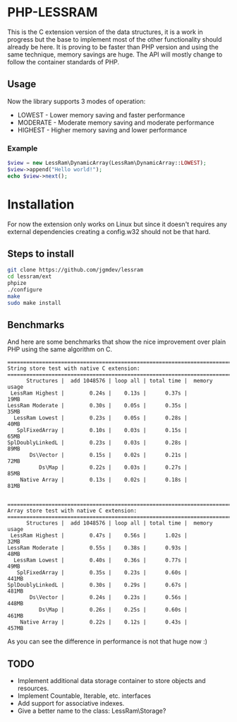 # PHP-LESSRAM

This is the C extension version of the data structures, it is a work in
progress but the base to implement most of the other functionality should
already be here. It is proving to be faster than PHP version and using the
same technique, memory savings are huge. The API will mostly change to follow
the container standards of PHP.

## Usage

Now the library supports 3 modes of operation:

* LOWEST - Lower memory saving and faster performance
* MODERATE - Moderate memory saving and moderate performance
* HIGHEST - Higher memory saving and lower performance

### Example

```php
$view = new LessRam\DynamicArray(LessRam\DynamicArray::LOWEST);
$view->append("Hello world!");
echo $view->next();
```

# Installation

For now the extension only works on Linux but since it doesn't requires any 
external dependencies creating a config.w32 should not be that hard.

## Steps to install

```sh
git clone https://github.com/jgmdev/lessram
cd lessram/ext
phpize
./configure
make
sudo make install
```

## Benchmarks

And here are some benchmarks that show the nice improvement over plain PHP
using the same algorithm on C.

```
=======================================================================
String store test with native C extension:
=======================================================================
      Structures |  add 1048576 | loop all | total time |  memory usage
 LessRam Highest |        0.24s |    0.13s |      0.37s |          19MB
LessRam Moderate |        0.30s |    0.05s |      0.35s |          35MB
  LessRam Lowest |        0.23s |    0.05s |      0.28s |          40MB
   SplFixedArray |        0.10s |    0.03s |      0.15s |          65MB
SplDoublyLinkedL |        0.23s |    0.03s |      0.28s |          89MB
       Ds\Vector |        0.15s |    0.02s |      0.21s |          72MB
          Ds\Map |        0.22s |    0.03s |      0.27s |          85MB
    Native Array |        0.13s |    0.02s |      0.18s |          81MB


=======================================================================
Array store test with native C extension:
=======================================================================
      Structures |  add 1048576 | loop all | total time |  memory usage
 LessRam Highest |        0.47s |    0.56s |      1.02s |          32MB
LessRam Moderate |        0.55s |    0.38s |      0.93s |          48MB
  LessRam Lowest |        0.40s |    0.36s |      0.77s |          49MB
   SplFixedArray |        0.35s |    0.23s |      0.60s |         441MB
SplDoublyLinkedL |        0.30s |    0.29s |      0.67s |         481MB
       Ds\Vector |        0.24s |    0.23s |      0.56s |         448MB
          Ds\Map |        0.26s |    0.25s |      0.60s |         461MB
    Native Array |        0.22s |    0.12s |      0.43s |         457MB
```

As you can see the difference in performance is not that huge now :)

## TODO

* Implement additional data storage container to store objects and resources.
* Implement Countable, Iterable, etc. interfaces
* Add support for associative indexes.
* Give a better name to the class: LessRam\Storage?